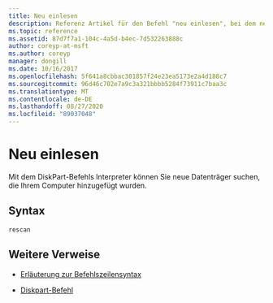 ```yaml
---
title: Neu einlesen
description: Referenz Artikel für den Befehl "neu einlesen", bei dem neue, dem Computer hinzugefügte Datenträger gesucht werden.
ms.topic: reference
ms.assetid: 87d7f7a1-104c-4a5d-b4ec-7d532263888c
author: coreyp-at-msft
ms.author: coreyp
manager: dongill
ms.date: 10/16/2017
ms.openlocfilehash: 5f641a8cbbac301857f24e23ea5173e2a4d188c7
ms.sourcegitcommit: 96d46c702e7a9c3a321bbbb5284f73911c7baa3c
ms.translationtype: MT
ms.contentlocale: de-DE
ms.lasthandoff: 08/27/2020
ms.locfileid: "89037048"
---
```

# <a name="rescan"></a>Neu einlesen

Mit dem DiskPart-Befehls Interpreter können Sie neue Datenträger suchen, die Ihrem Computer hinzugefügt wurden.

## <a name="syntax"></a>Syntax

```
rescan
```

## <a name="additional-references"></a>Weitere Verweise

- [Erläuterung zur Befehlszeilensyntax](command-line-syntax-key.md)

- [Diskpart-Befehl](diskpart.md)